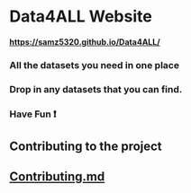 # Data4ALL Website
#### https://samz5320.github.io/Data4ALL/

### All the datasets you need in one place

### Drop in any datasets that you can find. 

### Have Fun ❗

## Contributing to the project
   ## [Contributing.md](https://github.com/samz5320/Data4ALL/blob/main/CONTRIBUTING.md)
